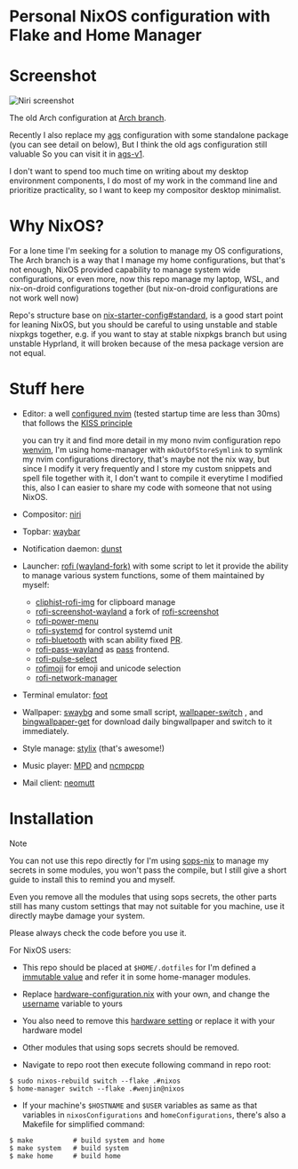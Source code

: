 # Personal NixOS configuration with Flake and Home Manager
# Screenshot

![Niri screenshot](https://github.com/user-attachments/assets/929da895-6548-42ea-abd4-5bc424f58b89)

The old Arch configuration at [Arch branch](https://github.com/wenjinnn/config/tree/arch).

Recently I also replace my [ags](https://github.com/Aylur/ags) configuration with some standalone package (you can see detail on below), But I think the old ags configuration still valuable
So you can visit it in [ags-v1](https://github.com/wenjinnn/.dotfiles/tree/ags-v1).

I don't want to spend too much time on writing about my desktop environment components,
I do most of my work in the command line and prioritize practicality,
so I want to keep my compositor desktop minimalist.

# Why NixOS?

For a lone time I'm seeking for a solution to manage my OS configurations,
The Arch branch is a way that I manage my home configurations,
but that's not enough, NixOS provided capability to manage system wide configurations, or even more,
now this repo manage my laptop, WSL, and nix-on-droid configurations together (but nix-on-droid configurations are not work well now)

Repo's structure base on [nix-starter-config#standard](https://github.com/Misterio77/nix-starter-configs/tree/main/standard),
is a good start point for leaning NixOS, but you should be careful to using unstable and stable nixpkgs together,
e.g. if you want to stay at stable nixpkgs branch but using unstable Hyprland, it will broken because of the mesa package version are not equal.

# Stuff here

* Editor: a well [configured nvim](https://github.com/wenjinnn/config/tree/nixos/xdg/config/nvim) (tested startup time are less than 30ms) that follows the [KISS principle](https://en.wikipedia.org/wiki/KISS_principle)

    you can try it and find more detail in my mono nvim configuration repo [wenvim](https://github.com/wenjinnn/wenvim), I'm using home-manager with `mkOutOfStoreSymlink` to symlink my nvim configurations directory, that's maybe not the nix way, but since I modify it very frequently and I store my custom snippets and spell file together with it, I don't want to compile it everytime I modified this, also I can easier to share my code with someone that not using NixOS.
* Compositor: [niri](https://github.com/YaLTeR/niri)
* Topbar: [waybar](https://github.com/Alexays/Waybar)
* Notification daemon: [dunst](https://github.com/dunst-project/dunst)
* Launcher: [rofi (wayland-fork)](https://github.com/lbonn/rofi) with some script to let it provide the ability to manage various system functions, some of them maintained by myself:
    * [cliphist-rofi-img](https://github.com/sentriz/cliphist/blob/master/contrib/cliphist-rofi-img) for clipboard manage
    * [rofi-screenshot-wayland](https://github.com/wenjinnn/rofi-screenshot-wayland) a fork of [rofi-screenshot](https://github.com/ceuk/rofi-screenshot)
    * [rofi-power-menu](https://github.com/jluttine/rofi-power-menu)
    * [rofi-systemd](https://github.com/colonelpanic8/rofi-systemd) for control systemd unit
    * [rofi-bluetooth](https://github.com/nickclyde/rofi-bluetooth) with scan ability fixed [PR](https://github.com/nickclyde/rofi-bluetooth/pull/33).
    * [rofi-pass-wayland](https://github.com/Seme4eg/rofi-pass-wayland) as [pass](https://www.passwordstore.org/) frontend.
    * [rofi-pulse-select](https://gitlab.com/DamienCassou/rofi-pulse-select)
    * [rofimoji](https://github.com/fdw/rofimoji) for emoji and unicode selection
    * [rofi-network-manager](https://github.com/meowrch/rofi-network-manager)
* Terminal emulator: [foot](https://codeberg.org/dnkl/foot)
* Wallpaper: [swaybg](https://github.com/swaywm/swaybg) and some small script, [wallpaper-switch](https://github.com/wenjinnn/.dotfiles/blob/main/pkgs/wallpaper-switch/wallpaper-switch.sh) , and [bingwallpaper-get](https://github.com/wenjinnn/.dotfiles/blob/none-ags/pkgs/wallpaper-switch/wallpaper-switch.sh) for download daily bingwallpaper and switch to it immediately.
* Style manage: [stylix](https://github.com/danth/stylix) (that's awesome!)
* Music player: [MPD](https://www.musicpd.org) and [ncmpcpp](https://github.com/ncmpcpp/ncmpcpp)
* Mail client: [neomutt](https://neomutt.org/)

# Installation

> [!NOTE]
> You can not use this repo directly for I'm using [sops-nix](https://github.com/Mic92/sops-nix) to manage my secrets in some modules, you won't pass the compile, but I still give a short guide to install this to remind you and myself.
>
> Even you remove all the modules that using sops secrets,
> the other parts still has many custom settings that may not suitable for you machine,
> use it directly maybe damage your system.
>
> Please always check the code before you use it.

For NixOS users:

* This repo should be placed at `$HOME/.dotfiles` for I'm defined a [immutable value](https://github.com/wenjinnn/.dotfiles/blob/62b9f6d35c7da4e6ef44aa93ce397328f920fd43/home-manager/home.nix#L190) and refer it in some home-manager modules.

* Replace [hardware-configuration.nix](https://github.com/wenjinnn/config/blob/nixos/nixos/hosts/nixos/hardware-configuration.nix) with your own, and change the [username](https://github.com/wenjinnn/config/blob/1d08b37c56696a953e1c40c0ea9307acf0c1539d/flake.nix#L63) variable to yours

* You also need to remove this [hardware setting](https://github.com/wenjinnn/config/blob/3c58b72f83b4a4e421ef0fc72a808e2ce31ca68b/flake.nix#L94) or replace it with your hardware model

* Other modules that using sops secrets should be removed.

* Navigate to repo root then execute following command in repo root:
```
$ sudo nixos-rebuild switch --flake .#nixos
$ home-manager switch --flake .#wenjin@nixos
```

* If your machine's `$HOSTNAME` and `$USER` variables as same as that variables in `nixosConfigurations` and `homeConfigurations`, there's also a Makefile for simplified command:
```
$ make          # build system and home
$ make system   # build system
$ make home     # build home
```
